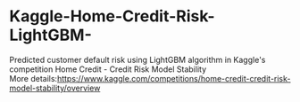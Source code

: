 # Kaggle-Home-Credit-Risk-LightGBM-
Predicted customer default risk using LightGBM algorithm in Kaggle's competition Home Credit - Credit Risk Model Stability<br>
More details:https://www.kaggle.com/competitions/home-credit-credit-risk-model-stability/overview

